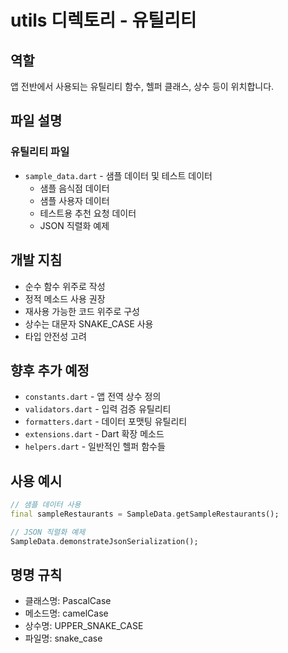 # utils 디렉토리 - 유틸리티

## 역할
앱 전반에서 사용되는 유틸리티 함수, 헬퍼 클래스, 상수 등이 위치합니다.

## 파일 설명

### 유틸리티 파일
- `sample_data.dart` - 샘플 데이터 및 테스트 데이터
  - 샘플 음식점 데이터
  - 샘플 사용자 데이터
  - 테스트용 추천 요청 데이터
  - JSON 직렬화 예제

## 개발 지침
- 순수 함수 위주로 작성
- 정적 메소드 사용 권장
- 재사용 가능한 코드 위주로 구성
- 상수는 대문자 SNAKE_CASE 사용
- 타입 안전성 고려

## 향후 추가 예정
- `constants.dart` - 앱 전역 상수 정의
- `validators.dart` - 입력 검증 유틸리티
- `formatters.dart` - 데이터 포맷팅 유틸리티
- `extensions.dart` - Dart 확장 메소드
- `helpers.dart` - 일반적인 헬퍼 함수들

## 사용 예시
```dart
// 샘플 데이터 사용
final sampleRestaurants = SampleData.getSampleRestaurants();

// JSON 직렬화 예제
SampleData.demonstrateJsonSerialization();
```

## 명명 규칙
- 클래스명: PascalCase
- 메소드명: camelCase
- 상수명: UPPER_SNAKE_CASE
- 파일명: snake_case 